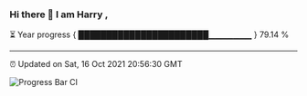 ### Hi there 👋 I am Harry , 

⏳ Year progress { ███████████████████████▁▁▁▁▁▁▁ } 79.14 %

---

⏰ Updated on Sat, 16 Oct 2021 20:56:30 GMT

![Progress Bar CI](https://github.com/duykhang68/duykhang68/workflows/Progress%20Bar%20CI/badge.svg)
